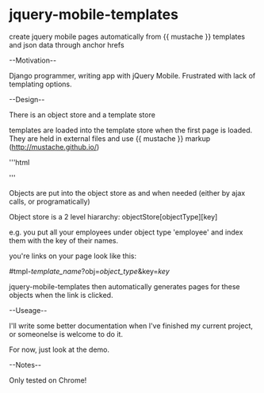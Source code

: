 jquery-mobile-templates
=======================

create jquery mobile pages automatically from {{ mustache }} templates and json data through anchor hrefs

--Motivation--

Django programmer, writing app with jQuery Mobile. Frustrated with lack of templating options.

--Design--

There is an object store and a template store

templates are loaded into the template store when the first page is loaded. They are held in external files and use {{ mustache }} markup (http://mustache.github.io/)

'''html
<div id="template-files">
	<a id="employee_template"  type="text/template" href="templates/employee.html"></a>
</div>
'''

Objects are put into the object store as and when needed (either by ajax calls, or programatically)

Object store is a 2 level hiararchy: objectStore[objectType][key]

e.g. you put all your employees under  object type 'employee' and index them with the key of their names.

you're links on your page look like this:

#tmpl-<i>template_name</i>?obj=<i>object_type</i>&key=<i>key</i>

jquery-mobile-templates then automatically generates pages for these objects when the link is clicked.

--Useage--

I'll write some better documentation when I've finished my current project, or someonelse is welcome to do it.

For now, just look at the demo.

--Notes--

Only tested on Chrome!

